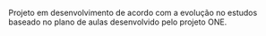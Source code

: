 Projeto em desenvolvimento de acordo com a evolução no estudos baseado no plano de aulas desenvolvido pelo projeto ONE.
